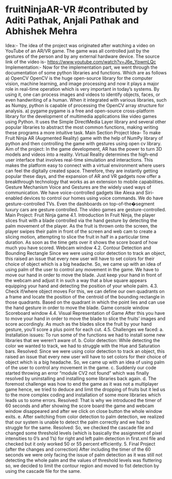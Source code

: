 # fruitNinjaAR-VR #contributed by Aditi Pathak, Anjali Pathak and Abhishek Mehra
Idea:- The idea of the project was originated after watching a video on YouTube of an AR/VR game. The game was all controlled just by the gestures of the person and by any external hardware device. The source link of the video is- https://www.youtube.com/watch?v=J6e_YpwmLQc
Implementation:- Now for the implementation part, we went through the documentation of some python libraries and functions. Which are as follows a) OpenCV OpenCV is the huge open-source library for the computer vision, machine learning, and image processing and now it plays a major role in real-time operation which is very important in today’s systems. By using it, one can process images and videos to identify objects, faces, or even handwriting of a human. When it integrated with various libraries, such as Numpy, python is capable of processing the OpenCV array structure for analysis. a) pygame pygame is a free and open-source cross-platform library for the development of multimedia applications like video games using Python. It uses the Simple DirectMedia Layer library and several other popular libraries to abstract the most common functions, making writing these programs a more intuitive task. Main Section
Project Idea- To make Fruit Ninja AR (Augmented Reality) game with the help of NumPy library of python and then controlling the game with gestures using open cv library.
Aim of the project: In the game development, AR has the power to turn 3D models and videos into a reality. Virtual Reality determines the high-end user interface that involves real-time simulation and interactions. This makes the platform easy to connect with a virtual environment where users can feel the digitally created space. Therefore, they are instantly getting popular these days, and the expansion of AR and VR gadgets now offer a breakthrough technology that works as an extension to mobile capabilities.
Gesture Mechanism Voice and Gestures are the widely used ways of communication. We have voice-controlled gadgets like Alexa and Siri-enabled devices to control our homes using voice commands. We do have gesture-controlled TVs. Even the dashboards on top-of-the�segment luxury cars are gesture controlled. The video games are gesture-controlled. Main Project: Fruit Ninja game 4.1. Introduction In Fruit Ninja, the player slices fruit with a blade controlled via the hand gesture by detecting the palm movement of the player. As the fruit is thrown onto the screen, the player swipes their palm in front of the screen and web cam to create a slicing motion, attempting to slice the fruit in half in a particular time duration. As soon as the time gets over it shows the score board of how much you have scored. Webcam window 4.2. Contour Detection and Bounding Rectangle Since we were using color detection to track an object, this raised an issue that every new user will have to set colors for their choice of object which is a big headache. So, we came up with an idea of using palm of the user to control any movement in the game. We have to move our hand in order to move the blade. Just keep your hand in front of the webcam and adjust it in such a way that a blue square appears equipping your hand and detecting the position of your whole palm. 4.3. Check if/where object moves For this, we can define our own quadrants on a frame and locate the position of the centroid of the bounding rectangle in those quadrants. Based on the quadrant in which the point lies and can use the hand gesture in order to move the blade. Game console window Scoreboard window 4.4. Visual Representation of Game After this you have to move your hand in order to move the blade to slice the fruits’ images and score accordingly. As much as the blades slice the fruit by your hand gesture, you’ll score a plus point for each cut. 4.5. Challenges we faced: a. Installation issues: To run some of the functions we had to install some new libraries that we weren’t aware of. b. Color detection: While detecting the color we wanted to track, we had to struggle with the Hue and Saturation bars. Resolved: Since we were using color detection to track an object, this raised an issue that every new user will have to set colors for their choice of object which is a big headache. So, we came up with an idea of using palm of the user to control any movement in the game. c. Suddenly our code started throwing an error “module CV2 not found” which was finally resolved by uninstalling and installing some libraries back again. d. The foremost challenge was how to end the game as it was not a multiplayer game hence, we tried to deduce and limit the dropping of fruits but it led us to the more complex coding and installation of some more libraries which leads us to some errors.
Resolved: That is why we introduced the timer of 60 seconds and after showing the score board the game and webcam window disappeared and after we click on close button the whole window exits. e. After switching from color detection to palm detection, we realized that our system is unable to detect the palm correctly and we had to struggle for the same. Resolved: So, we checked the cascade file and changed some threshold levels (which is basically the assignment of pixel intensities to 0’s and 1’s) for right and left palm detection in first.xml file and checked but it only worked 50 or 55 percent efficiently. 5. Final Project (after the changes and correction) After including the timer of the 60 seconds we were only facing the issue of palm detection as it was still not detecting the whole palm and the values of threshold levels was fluttering so, we decided to limit the contour region and moved to fist detection by using the cascade file for the same.
